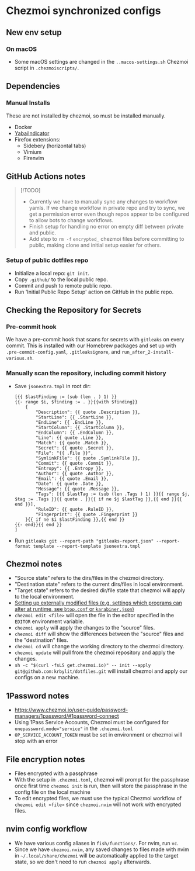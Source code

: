 # Chezmoi synchronized configs

## New env setup

### On macOS

- Some macOS settings are changed in the `..macos-settings.sh` Chezmoi script in `.chezmoiscripts/`.

## Dependencies

### Manual Installs

These are not installed by chezmoi, so must be installed manually.

- Docker
- [YabaiIndicator](https://github.com/xiamaz/YabaiIndicator)
- Firefox extensions:
  - Sidebery (horizontal tabs)
  - Vimium
  - Firenvim

## GitHub Actions notes

> [!TODO]
>
> - Currently we have to manually sync any changes to workflow yamls. If we change workflow in private repo and try to sync, we get a permission error even though repos appear to be configured to allow bots to change workflows.
> - Finish setup for handling no error on empty diff between private and public.
> - Add step to `rm -f` `encrypted_` chezmoi files before committing to public, making clone and initial setup easier for others.

### Setup of public dotfiles repo

- Initialize a local repo: `git init`.
- Copy `.github/` to the local public repo.
- Commit and push to remote public repo.
- Run 'Initial Public Repo Setup' action on GitHub in the public repo.

## Checking the Repository for Secrets

### Pre-commit hook

We have a pre-commit hook that scans for secrets with `gitleaks` on every commit. This is installed with our Homebrew packages and set up with `.pre-commit-config.yaml`, `.gitleaksignore`, and `run_after_2-install-various.sh`.

### Manually scan the repository, including commit history

- Save `jsonextra.tmpl` in root dir:

  ```
  [{{ $lastFinding := (sub (len . ) 1) }}
  {{- range $i, $finding := . }}{{with $finding}}
      {
          "Description": {{ quote .Description }},
          "StartLine": {{ .StartLine }},
          "EndLine": {{ .EndLine }},
          "StartColumn": {{ .StartColumn }},
          "EndColumn": {{ .EndColumn }},
          "Line": {{ quote .Line }},
          "Match": {{ quote .Match }},
          "Secret": {{ quote .Secret }},
          "File": "{{ .File }}",
          "SymlinkFile": {{ quote .SymlinkFile }},
          "Commit": {{ quote .Commit }},
          "Entropy": {{ .Entropy }},
          "Author": {{ quote .Author }},
          "Email": {{ quote .Email }},
          "Date": {{ quote .Date }},
          "Message": {{ quote .Message }},
          "Tags": [{{ $lastTag := (sub (len .Tags ) 1) }}{{ range $j, $tag := .Tags }}{{ quote . }}{{ if ne $j $lastTag }},{{ end }}{{ end }}],
          "RuleID": {{ quote .RuleID }},
          "Fingerprint": {{ quote .Fingerprint }}
      }{{ if ne $i $lastFinding }},{{ end }}
  {{- end}}{{ end }}
  ]
  ```

- Run `gitleaks git --report-path "gitleaks-report.json" --report-format template --report-template jsonextra.tmpl`

## Chezmoi notes

- "Source state" refers to the dirs/files in the chezmoi directory.
- "Destination state" refers to the current dirs/files in local environment.
- "Target state" refers to the desired dir/file state that chezmoi will apply to the
  local environment.
- [Setting up externally modified files (e.g. settings which programs can alter at runtime, see `btop.conf` or `karabiner.json`)](https://www.chezmoi.io/user-guide/manage-different-types-of-file/#handle-configuration-files-which-are-externally-modified)
- `chezmoi edit <file>` will open the file in the editor specified in the `EDITOR` environment variable.
- `chezmoi apply` will apply the changes to the "source" files.
- `chezmoi diff` will show the differences between the "source" files and the "destination" files.
- `chezmoi cd` will change the working directory to the chezmoi directory.
- `chezmoi update` will pull from the chezmoi repository and apply the changes.
- `sh -c "$(curl -fsLS get.chezmoi.io)" -- init --apply git@github.com:krbylit/dotfiles.git` will install chezmoi and apply our configs on a new machine.

## 1Password notes

- <https://www.chezmoi.io/user-guide/password-managers/1password/#1password-connect>
- Using 1Pass Service Accounts, Chezmoi must be configured for `onepassword.mode="service"` in the `.chezmoi.toml`
- `OP_SERVICE_ACCOUNT_TOKEN` must be set in environment or chezmoi will stop with an error

## File encryption notes

- Files encrypted with a passphrase
- With the setup in `.chezmoi.toml`, chezmoi will prompt for the passphrase once first time `chezmoi init` is run, then will store the passphrase in the config file on the local machine
- To edit encrypted files, we must use the typical Chezmoi workflow of `chezmoi edit <file>` since `chezmoi.nvim` will not work with encrypted files.

## nvim config workflow

- We have various config aliases in `fish/functions/`. For nvim, run `vc`.
- Since we have `chezmoi.nvim`, any saved changes to files made with nvim in `~/.local/share/chezmoi` will be automatically applied to the target state, so we don't need to run `chezmoi apply` afterwards.
